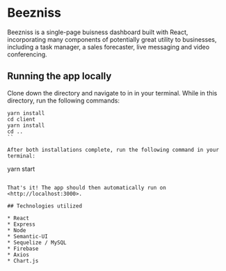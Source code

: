 # Beezniss

Beezniss is a single-page buisness dashboard built with React, incorporating many components of potentially great utility to businesses, including a task manager, a sales forecaster, live messaging and video conferencing.  


## Running the app locally

Clone down the directory and navigate to in in your terminal.  While in this directory, run the following commands:

```
yarn install
cd client
yarn install
cd ..
``

After both installations complete, run the following command in your terminal:

```
yarn start
```

That's it! The app should then automatically run on <http://localhost:3000>. 

## Technologies utilized 

* React
* Express
* Node
* Semantic-UI
* Sequelize / MySQL
* Firebase
* Axios
* Chart.js
